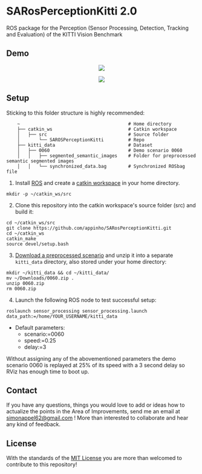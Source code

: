 SARosPerceptionKitti 2.0
=================
 
ROS package for the Perception (Sensor Processing, Detection, Tracking and Evaluation) of the KITTI Vision Benchmark 

## Demo
<p align="center">
  <img src="./videos/semantic.gif">
</p>

<p align="center">
  <img src="./videos/rviz.gif">
</p>

## Setup

Sticking to this folder structure is highly recommended:  
 
```
    ~                                        # Home directory
    ├── catkin_ws                            # Catkin workspace
    │   ├── src                              # Source folder
    │       └── SAROSPerceptionKitti         # Repo
    ├── kitti_data                           # Dataset
    │   ├── 0060                             # Demo scenario 0060
    │   │   ├── segmented_semantic_images    # Folder for preprocessed semantic segmented images
    │   │   └── synchronized_data.bag        # Synchronized ROSbag file
```

1) Install [ROS](http://wiki.ros.org/Installation/Ubuntu) and create a [catkin workspace](http://wiki.ros.org/catkin/Tutorials/create_a_workspace) in your home directory.  

```
mkdir -p ~/catkin_ws/src
```

2) Clone this repository into the catkin workspace's source folder (src) and build it:  

```
cd ~/catkin_ws/src
git clone https://github.com/appinho/SARosPerceptionKitti.git
cd ~/catkin_ws
catkin_make
source devel/setup.bash
```

3) [Download a preprocessed scenario](https://drive.google.com/drive/folders/1vHpkoC78fPXT64-VFL1H5Mm1bdukK5Qz?usp=sharing) and unzip it into a separate `kitti_data` directory, also stored under your home directory:

```
mkdir ~/kitti_data && cd ~/kitti_data/
mv ~/Downloads/0060.zip .
unzip 0060.zip
rm 0060.zip
```

4) Launch the following ROS node to test successful setup:  

```
roslaunch sensor_processing sensor_processing.launch data_path:=/home/YOUR_USERNAME/kitti_data
```

   * Default parameters:
        * scenario:=0060
        * speed:=0.25  
        * delay:=3  

Without assigning any of the abovementioned parameters the demo scenario 0060 is replayed at 25% of its speed with a 3 second delay so RViz has enough time to boot up.   

## Contact

If you have any questions, things you would love to add or ideas how to actualize the points in the Area of Improvements, send me an email at simonappel62@gmail.com ! More than interested to collaborate and hear any kind of feedback.

<!--

### DIY: Data generation

1) [Install Kitti2Bag](https://github.com/tomas789/kitti2bag)

```
pip install kitti2bag
```

2) Convert scenario `0060` into a ROSbag file:  

    * Download and unzip the `synced+rectified data` file and its `calibration` file from the [KITTI Raw Dataset](http://www.cvlibs.net/datasets/kitti/raw_data.php)
    * Merge both files into one ROSbag file

```
cd ~/kitti_data/
kitti2bag -t 2011_09_26 -r 0060 raw_synced
```

3) Synchronize the sensor data:  

    * The script matches the timestamps of the Velodyne point cloud data with the camara data to perform Sensor Fusion in a synchronized way within the ROS framework 
```
cd ~/catkim_ws/src/ROS_Perception_Kitti_Dataset/pre_processing/
python sync_rosbag.py raw_synced.bag
```

4) Store preprocessed semantic segmentated images:  

    * The camera data is preprocessed within a Deep Neural Network to create semantic segmentated images. With this step a "real-time" performance on any device (CPU usage) can be guaranteed

```
mkdir ~/kitti_data/0060/segmented_semantic_images/
cd ~/kitti_data/0060/segmented_semantic_images/
```

   * For any other scenario follow this steps: Well pre-trained network with an IOU of 73% can be found here: [Finetuned Google's DeepLab on KITTI Dataset](https://github.com/hiwad-aziz/kitti_deeplab)

### Troubleshooting

* Make sure to close RVIz and restart the ROS launch command if you want to execute the scenario again. Otherwise it seems like the data isn't moving anymore ([see here](https://github.com/appinho/SARosPerceptionKitti/issues/7))
* Semenatic images warning: Go to sensor.cpp line 543 in sensor_processing_lib and hardcode your personal home directory! ([see full discussion here](https://github.com/appinho/SARosPerceptionKitti/issues/10))
* Make sure the scenario is encoded as 4 digit number, like above `0060`
* Make sure the images are encoded as 10 digit numbers starting from `0000000000.png`
* Make sure the resulting semantic segmentated images have the color encoding of the [Cityscape Dataset](https://www.cityscapes-dataset.com/examples/)

### Results

Evaluation results for 7 Scenarios `0011,0013,0014,0018,0056,0059,0060`

| Class        |  MOTP   |  MODP   |
| ------------ |:-------:|:-------:|
| Car          | 0.715273| 0.785403|
| Pedestrian   | 0.581809| 0.988038|

### Area for Improvements

* Friendly solution to not hard code the user's home directory path
* Record walk through video of entire project
* Find a way to run multiple scenarios with one execution
* Improving the Object Detection:  
     * Visualize Detection Grid
     * Incorporate features of the shape of cars
     * Handle false classification within the semantic segmentation
     * Replace MinAreaRect with better fitting of the object's bounding box
     * Integrate view of camera image to better group clusters since point clouds can be spare for far distances
* Improving the Object Tracking:
     * Delete duplicated tracks
     * Soften yaw estimations
* Improve evaluation
     * Write out FP FN
* Try different approaches:
     * Applying the VoxelNet
     
### To Do

* Make smaller gifs
* Double check
  * transformation from camera 02 to velo
  * grid to point cloud has any errors
* Reduce street pavement error prone cells
* Objects to free space or not

## Evaluation for 7 Scenarios 0011,0013,0014,0018,0056,0059,0060

| Class        | MOTA    | MOTP    |  MOTAL  |    MODA |    MODP |
| ------------ |:-------:|:-------:|:-------:|:-------:|:-------:|
| CAR          | 0.250970| 0.715273| 0.274552| 0.274903| 0.785403|
| PEDESTRIAN   |-0.015038| 0.581809|-0.015038|-0.015038| 0.988038|


[157, 154, 280, 306, 378, 1283, 17]
[64, 10, 10, 72, 11, 196, 0]
[39, 75, 120, 39, 33, 569, 0]

[8, 0, 1, 0, 4, 18, 18]
[3, 0, 2, 0, 0, 52, 0]
[172, 0, 63, 0, 25, 177, 46]

## Pipeline

### 1a) Sensor Fusion: Velodyne Point Cloud Processing

* [Ground extraction & Free space estimation](http://wiki.ros.org/but_velodyne_proc)

### 1b) Sensor Fusion: Raw Image Processing

* [Semantic segmentation](https://github.com/martinkersner/train-DeepLab)

### 1c) Sensor Fusion: Mapping Point Cloud and Image

### 2 Detection: DBSCAN Clustering

### 3 Tracking: UKF Tracker


Video image linker example

[![Segmentation illustration](https://img.youtube.com/vi/UXHX9kFGXfg/0.jpg)](https://www.youtube.com/watch?v=UXHX9kFGXfg "Segmentation")


-->

## License

With the standards of the [MIT License](LICENSE.md) you are more than welcomed to contribute to this repository!
